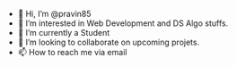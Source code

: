 - 👋 Hi, I’m @pravin85
- 👀 I’m interested in Web Development and DS Algo stuffs.
- 🌱 I’m currently a Student
- 💞️ I’m looking to collaborate on upcoming projets.
- 📫 How to reach me via email 

<!---
pravin85/pravin85 is a ✨ special ✨ repository because its `README.md` (this file) appears on your GitHub profile.
You can click the Preview link to take a look at your changes.
--->
